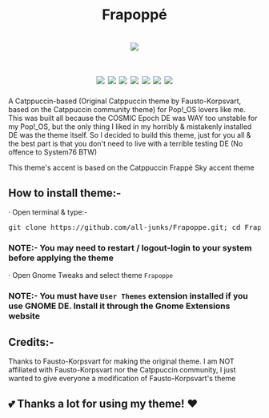 # <h1 align="center">Frapoppé</h1>

<h1 align="center"><img src="https://github.com/all-junks/Frapoppe/blob/main/Frapoppe.png"/></h1>

<h1 align="center">
  <img src="https://img.shields.io/badge/OS-Linux_Only-f9e2af?style=for-the-badge&logo=linux&logoColor=f9e2af"/>
  <img src="https://img.shields.io/badge/Style-CSS-89b4fa?style=for-the-badge&logo=css3&logoColor=89b4fa"/>
  <img src="https://img.shields.io/badge/Forked_From-Fausto--Korpsvart-fab387?style=for-the-badge&logo=github&logoColor=fab387"/>
  <img src="https://img.shields.io/badge/DE-GNOME_%7C_CINNAMON_%7C_XFCE_%7C_LXDE-cba6f7?style=for-the-badge"/>
  <img src="https://img.shields.io/github/stars/all-junks/Frapoppe?style=for-the-badge&label=Stars&color=eed49f"/>
  <img src="https://img.shields.io/github/downloads/all-junks/Frapoppe/total?style=for-the-badge&label=Downloads&color=a6e3a1"/>
  <img src="https://img.shields.io/badge/License-GPL--3.0-f38ba8?style=for-the-badge&logo=gnu&logoColor=f38ba8"/>
</h1>

A Catppuccin-based (Original Catppuccin theme by Fausto-Korpsvart, based on the Catppuccin community theme) for Pop!_OS lovers like me. This was built all because the COSMIC Epoch DE was WAY too unstable for my Pop!_OS, but the only thing I liked in my horribly & mistakenly installed DE was the theme itself. So I decided to build this theme, just for you all & the best part is that you don't need to live with a terrible testing DE (No offence to System76 BTW)

This theme's accent is based on the Catppuccin Frappé Sky accent theme

## How to install theme:-

· Open terminal & type:-
<pre>git clone https://github.com/all-junks/Frapoppe.git; cd Frapoppe; chmod 755 install.sh; chmod +x install.sh; ./install.sh</pre>

### NOTE:- You may need to restart / logout-login to your system before applying the theme

· Open Gnome Tweaks and select theme <code>Frapoppe</code>

### NOTE:- You must have <code>User Themes</code> extension installed if you use GNOME DE. Install it through the Gnome Extensions website

## Credits:-

Thanks to Fausto-Korpsvart for making the original theme. I am NOT affiliated with Fausto-Korpsvart nor the Catppuccin community, I just wanted to give everyone a modification of Fausto-Korpsvart's theme

## 💕 Thanks a lot for using my theme! ❤️
